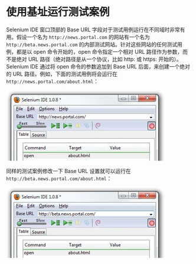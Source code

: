 # 使用基址运行测试案例

Selenium IDE 窗口顶部的 Base URL 字段对于测试用例运行在不同域时非常有用。假设一个名为 `http://news.portal.com` 的网站有一个名为 `http://beta.news.portal.com` 的内部测试网站。针对这些网站的任何测试用例，都是以 open 命令开始的，open 命令指定一个相对 URL 路径作为参数，而不是绝对 URL 路径（绝对路径是从一个协议，比如 http: 或 https: 开始的）。Selenium IDE 通过将 open 命令的参数追加到 Base URL 后面，来创建一个绝对的 URL 路径。例如，下面的测试用例将会运行在 `http://news.portal.com/about.html`：

![Base URL1](images/chapt3_img21_BaseURL_prod.webp)

同样的测试案例修改一下 Base URL 设置就可以运行在 `http://beta.news.portal.com/about.html`：

![Base URL2](images/chapt3_img22_BaseURL_beta.webp)
